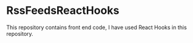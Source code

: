 # RssFeedsReactHooks

This repository contains front end code, I have used React Hooks in this repository.

